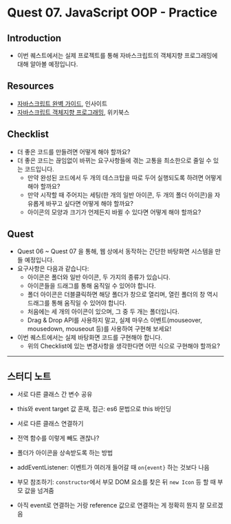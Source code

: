 # Quest 07. JavaScript OOP - Practice


## Introduction
* 이번 퀘스트에서는 실제 프로젝트를 통해 자바스크립트의 객체지향 프로그래밍에 대해 알아볼 예정입니다.

## Resources
* [자바스크립트 완벽 가이드](http://www.yes24.com/24/Goods/8275120?Acode=101), 인사이트
* [자바스크립트 객체지향 프로그래밍](http://www.yes24.com/24/Goods/7276246?Acode=101), 위키북스

## Checklist
* 더 좋은 코드를 만들려면 어떻게 해야 할까요?
* 더 좋은 코드는 끊임없이 바뀌는 요구사항들에 겪는 고통을 최소한으로 줄일 수 있는 코드입니다.
  * 만약 완성된 코드에서 두 개의 데스크탑을 따로 두어 실행되도록 하려면 어떻게 해야 할까요?
  * 만약 시작할 때 주어지는 세팅(한 개의 일반 아이콘, 두 개의 폴더 아이콘)을 자유롭게 바꾸고 싶다면 어떻게 해야 할까요?
  * 아이콘의 모양과 크기가 언제든지 바뀔 수 있다면 어떻게 해야 할까요?

## Quest
* Quest 06 ~ Quest 07 을 통해, 웹 상에서 동작하는 간단한 바탕화면 시스템을 만들 예정입니다.
* 요구사항은 다음과 같습니다:
  * 아이콘은 폴더와 일반 아이콘, 두 가지의 종류가 있습니다.
  * 아이콘들을 드래그를 통해 움직일 수 있어야 합니다.
  * 폴더 아이콘은 더블클릭하면 해당 폴더가 창으로 열리며, 열린 폴더의 창 역시 드래그를 통해 움직일 수 있어야 합니다.
  * 처음에는 세 개의 아이콘이 있으며, 그 중 두 개는 폴더입니다.
  * Drag & Drop API를 사용하지 말고, 실제 마우스 이벤트(mouseover, mousedown, mouseout 등)를 사용하여 구현해 보세요!
* 이번 퀘스트에서는 실제 바탕화면 코드를 구현해야 합니다.
  * 위의 Checklist에 있는 변경사항을 생각한다면 어떤 식으로 구현해야 할까요?

---

## 스터디 노트

* 서로 다른 클래스 간 변수 공유
* this와 event target 값 혼재, 접근: es6 문법으로 this 바인딩
* 서로 다른 클래스 연결하기

* 전역 함수를 이렇게 빼도 괜찮나?
* 폴더가 아이콘을 상속받도록 하는 방법

* addEventListener: 이벤트가 여러개 들어갈 때 `on{event}` 하는 것보다 나음
* 부모 참조하기: `constructor`에서 부모 DOM 요소를 찾은 뒤 `new Icon` 등 할 때 부모 값을 넘겨줌
* 아직 event로 연결하는 거랑 reference 값으로 연결하는 게 정확히 뭔지 잘 모르겠음
